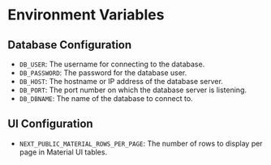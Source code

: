 # Environment Variables

## Database Configuration

- `DB_USER`: The username for connecting to the database.
- `DB_PASSWORD`: The password for the database user.
- `DB_HOST`: The hostname or IP address of the database server.
- `DB_PORT`: The port number on which the database server is listening.
- `DB_DBNAME`: The name of the database to connect to.

## UI Configuration

- `NEXT_PUBLIC_MATERIAL_ROWS_PER_PAGE`: The number of rows to display per page in Material UI tables.
